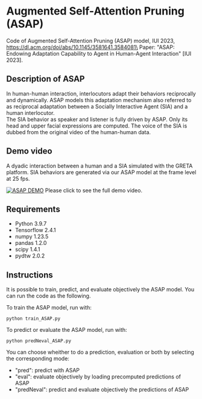 # Augmented Self-Attention Pruning (ASAP)

Code of Augmented Self-Attention Pruning (ASAP) model, IUI 2023, https://dl.acm.org/doi/abs/10.1145/3581641.3584081\
Paper: "ASAP: Endowing Adaptation Capability to Agent in Human-Agent Interaction" [IUI 2023].

## Description of ASAP
In human-human interaction, interlocutors adapt their behaviors reciprocally and dynamically. ASAP models this adaptation mechanism also referred to as reciprocal adaptation between a Socially Interactive Agent (SIA) and a human interlocutor.\
The SIA behavior as speaker and listener is fully driven by ASAP. Only its head and upper facial expressions are computed. The voice of the SIA is dubbed from the original video of the human-human data.

## Demo video
A dyadic interaction between a human and a SIA simulated with the GRETA platform. SIA behaviors are generated via our ASAP model at the frame level at 25 fps.

[![ASAP DEMO](https://user-images.githubusercontent.com/44306168/213715354-b1742b06-8df2-45fc-a01c-91dce49e44c6.png)](http://www.youtube.com/watch?v=feojlOrFCIg "ASAP Demo")
Please click to see the full demo video.

## Requirements
- Python 3.9.7
- Tensorflow 2.4.1
- numpy 1.23.5
- pandas 1.2.0
- scipy 1.4.1
- pydtw 2.0.2

## Instructions
It is possible to train, predict, and evaluate objectively the ASAP model. You can run the code as the following.

To train the ASAP model, run with:
```
python train_ASAP.py
```

To predict or evaluate the ASAP model, run with:
```
python predNeval_ASAP.py
```
You can choose wheither to do a prediction, evaluation or both by selecting the corresponding mode:
- "pred": predict with ASAP
- "eval": evaluate objectively by loading precomputed predictions of ASAP
- "predNeval": predict and evaluate  objectively the predictions of ASAP

